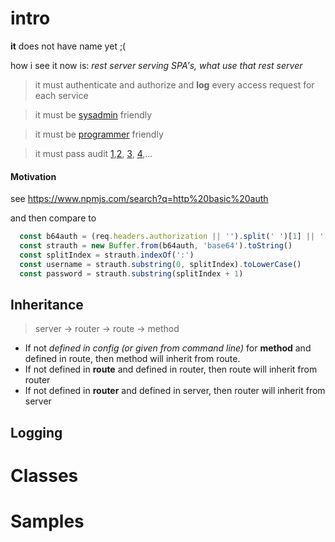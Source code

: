
# intro

**it** does not have name yet ;(

how i see it now is: *rest server serving SPA's, what use that rest server*

 > it must authenticate and authorize and __log__ every access request for each service

 > it must be [sysadmin](sysadmin.md) friendly

 > it must be [programmer](programmer.md) friendly

 > it must pass audit [1](http://pcidsscompliance.net/pci-dss-requirements/how-to-comply-to-requirement-10-of-pci-dss/),[2](https://www.ria.ee/en/iske-en.html), [3](https://www.bsi.bund.de/DE/Themen/ITGrundschutz/itgrundschutz_node.html), [4](https://edps.europa.eu/sites/edp/files/publication/it_governance_management_en.pdf),...

#### Motivation

see https://www.npmjs.com/search?q=http%20basic%20auth

and then compare to

```javascript
  const b64auth = (req.headers.authorization || '').split(' ')[1] || ''
  const strauth = new Buffer.from(b64auth, 'base64').toString()
  const splitIndex = strauth.indexOf(':')
  const username = strauth.substring(0, splitIndex).toLowerCase()
  const password = strauth.substring(splitIndex + 1)
```

## Inheritance

> server -> router -> route -> method

* If not *defined in config (or given from command line)* for __method__ and defined in route, then method will inherit from route.
* If not defined in __route__ and defined in router, then route will inherit from router
* If not defined in __router__ and defined in server, then router will inherit from server

## Logging


# Classes

# Samples
